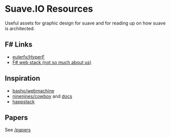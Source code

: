 # Suave.IO Resources

Useful assets for graphic design for suave and for reading up on how suave is
architected.

## F# Links

 - [eulerfx/HyperF](https://github.com/eulerfx/HyperF)
 - [F# web stack (not so much about us)](https://groups.google.com/forum/#!forum/web-stack-fs)

## Inspiration

 - [basho/webmachine](https://github.com/basho/webmachine/wiki)
 - [ninenines/cowboy](https://github.com/ninenines/cowboy)
   and [docs](http://ninenines.eu/docs/en/cowboy/1.0/guide/rest_handlers/)
 - [happstack](http://happstack.com/docs/crashcourse/index.html)

## Papers

See [/papers](https://github.com/SuaveIO/resources/tree/master/papers)
